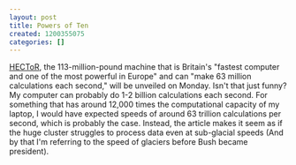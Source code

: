 ```yaml
---
layout: post
title: Powers of Ten
created: 1200355075
categories: []
---
```

[HECToR](http://www.reuters.com/article/technologyNews/idUSL1154155020080114?feedType=nl&feedName=ustechnology), the 113-million-pound machine that is Britain's "fastest computer and one of the most powerful in Europe" and can "make 63 million calculations each second," will be unveiled on Monday. Isn't that just funny? My computer can probably do 1-2 billion calculations each second. For something that has around 12,000 times the computational capacity of my laptop, I would have expected speeds of around 63 trillion calculations per second, which is probably the case. Instead, the article makes it seem as if the huge cluster struggles to process data even at sub-glacial speeds (And by that I'm referring to the speed of glaciers before Bush became president).
